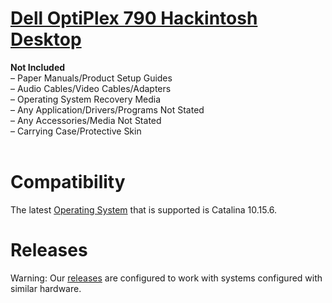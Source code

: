 # <a title="Dell OptiPlex 790 Hackintosh Desktop" href="https://www.gixxerpc.com/systems/desktop/790sff/#github">Dell OptiPlex 790 Hackintosh Desktop</a><br>













<strong>Not Included</strong><br>
– Paper Manuals/Product Setup Guides<br>
– Audio Cables/Video Cables/Adapters<br>
– Operating System Recovery Media<br>
– Any Application/Drivers/Programs Not Stated<br>
– Any Accessories/Media Not Stated<br>
– Carrying Case/Protective Skin<br>
<br>
# Compatibility<br>
The latest <a href="https://github.com/Sipylus/OS">Operating System</a> that is supported is Catalina 10.15.6.

# Releases
Warning: Our <a href="https://github.com/Sipylus/Dell-OptiPlex-790/releases">releases</a> are configured to work with systems configured with similar hardware.
